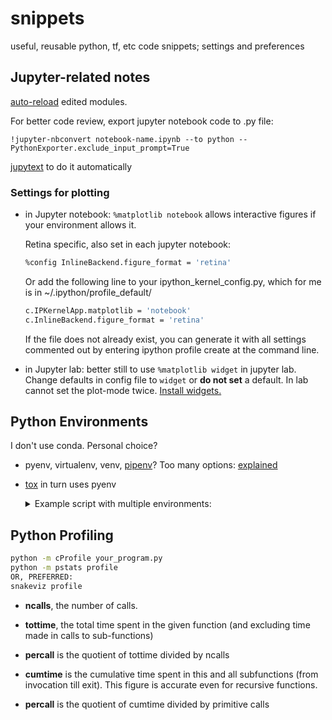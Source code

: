 # snippets
useful, reusable python, tf, etc code snippets; settings and preferences


## Jupyter-related notes

[auto-reload][auto_reload_instructions] edited modules.

For better code review, export jupyter notebook code to .py file:
```
!jupyter-nbconvert notebook-name.ipynb --to python --PythonExporter.exclude_input_prompt=True
```
[jupytext][jupytext] to do it automatically

### Settings for plotting

* in Jupyter notebook: `%matplotlib notebook`
allows interactive figures if your environment allows it.

    Retina specific, also set in each jupyter notebook:
    ```bash
    %config InlineBackend.figure_format = 'retina'
    ```
    
    Or add the following line to your ipython_kernel_config.py, which for me is in ~/.ipython/profile_default/
    
    ```bash
    c.IPKernelApp.matplotlib = 'notebook'
    c.InlineBackend.figure_format = 'retina'
    ```
    
    If the file does not already exist, you can generate it with all settings commented out by entering ipython profile create at the command line.

* in Jupyter lab:
  better still to use `%matplotlib widget` in jupyter lab. 
  Change defaults in config file to `widget` or **do not set** a default. In lab
  cannot set the plot-mode twice.
  [Install widgets.][for_widgets]


[auto_reload_instructions]: https://ipython.readthedocs.io/en/stable/config/extensions/autoreload.html
[for_widgets]: https://github.com/matplotlib/jupyter-matplotlib
[jupytext]: https://github.com/mwouts/jupytext

## Python Environments

I don't use conda. Personal choice?

* pyenv, virtualenv, venv, [pipenv][pipenv]? Too many options: [explained][py_envs]

* [tox][tox] in turn uses pyenv
  <details><summary>Example script with multiple environments:</summary>

    ```
    [tox]
    envlist = py36, flake8, coverage, research
    skipsdist = True
    sitepackages = True
    
    [testenv]
    setenv = VIRTUAL_ENV={envdir}
             SKIP_GENERATE_AUTHORS=1
    usedevelop = True
    install_command =
        pip install {opts} {packages}
    deps =
        -r{toxinidir}/requirements.txt
        -r{toxinidir}/test-requirements.txt
    whitelist_externals = sh
    
    
    [testenv:py36]
    basepython = python3.6
    setenv = {[testenv]setenv}
    commands =
        pytest -v {posargs} -k tests/
    deps =
        {[testenv]deps}
    
    
    [testenv:research]
    basepython = python3.6
    setenv = {[testenv]setenv}
    commands =
        pytest -v {posargs} -k tests/
    deps =
        {[testenv]deps}
        -r{toxinidir}/research-requirements.txt
    
   
    [flake8]
    max-line-length = 119
    
    [testenv:flake8]
    basepython = python3.6
    usedevelop = False
    deps =
        flake8
    commands=
        flake8 $CODE_FOLDER(s)
    
    
    [testenv:coverage]
    basepython = python3.6
    setenv = {[testenv]setenv}
    commands =
        pytest -v --cov=$CODE_FOLDER --cov-report term-missing -k tests/
    deps =
        {[testenv]deps}
    ```
    </summary>
   
 
[tox]: https://tox.readthedocs.io/en/latest/
[pipenv]: https://docs.python-guide.org/dev/virtualenvs/
[py_envs]: https://stackoverflow.com/questions/41573587/what-is-the-difference-between-venv-pyvenv-pyenv-virtualenv-virtualenvwrappe


## Python Profiling

```bash
python -m cProfile your_program.py
python -m pstats profile
OR, PREFERRED:
snakeviz profile
```

* **ncalls**,     the number of calls. 

* **tottime**,    the total time spent in the given function (and excluding time made in
               calls to sub-functions) 

* **percall**    is the quotient of tottime divided by ncalls 

* **cumtime** is the cumulative time spent in this and all subfunctions (from invocation
                till exit). This figure is accurate even for recursive functions. 

* **percall**    is the quotient of cumtime divided by primitive calls 